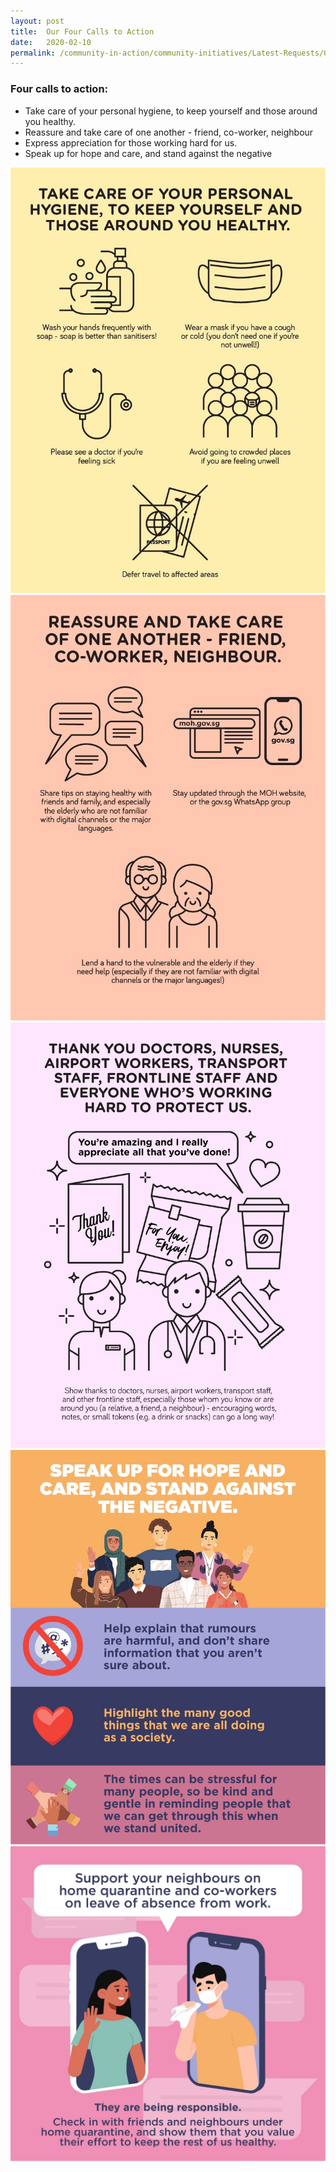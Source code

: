 ```yaml
---
layout: post
title:  Our Four Calls to Action
date:   2020-02-10
permalink: /community-in-action/community-initiatives/Latest-Requests/Our-Four-Calls-To-Action
---
```


### Four calls to action:
- Take care of your personal hygiene, to keep yourself and those around you healthy.
- Reassure and take care of one another - friend, co-worker, neighbour 
- Express appreciation for those working hard for us.
- Speak up for hope and care, and stand against the negative

![1](/images/GUM-01/1.jpg)
![2](/images/GUM-01/2.jpg)
![3](/images/GUM-01/3.jpg)
![4](/images/GUM-01/4.jpg)
![5](/images/GUM-01/5.jpg)
